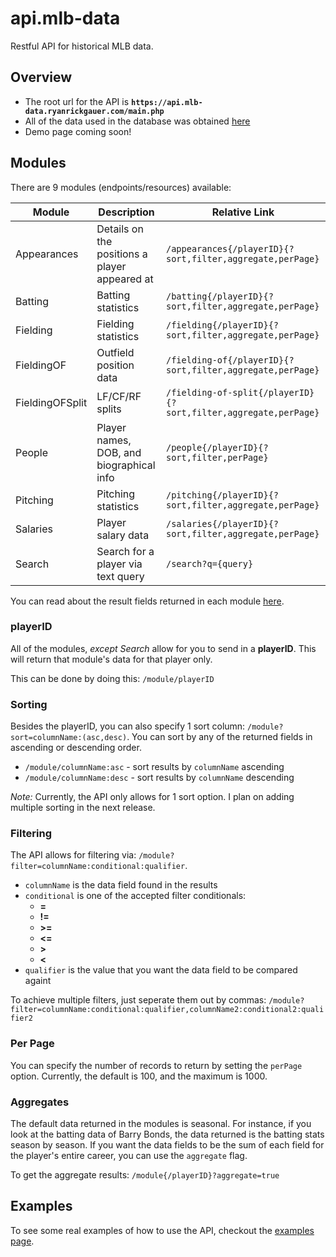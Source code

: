# api.mlb-data

Restful API for historical MLB data.


## Overview

* The root url for the API is **`https://api.mlb-data.ryanrickgauer.com/main.php`**
* All of the data used in the database was obtained [here](https://github.com/WebucatorTraining/lahman-baseball-mysql)
* Demo page coming soon!


## Modules

There are 9 modules (endpoints/resources) available:

Module | Description | Relative Link
--- | --- | ---
Appearances | Details on the positions a player appeared at | `/appearances{/playerID}{?sort,filter,aggregate,perPage}`
Batting | Batting statistics | `/batting{/playerID}{?sort,filter,aggregate,perPage}`
Fielding | Fielding statistics | `/fielding{/playerID}{?sort,filter,aggregate,perPage}`
FieldingOF | Outfield position data | `/fielding-of{/playerID}{?sort,filter,aggregate,perPage}`
FieldingOFSplit | LF/CF/RF splits | `/fielding-of-split{/playerID}{?sort,filter,aggregate,perPage}`
People | Player names, DOB, and biographical info | `/people{/playerID}{?sort,filter,perPage}` 
Pitching | Pitching statistics  | `/pitching{/playerID}{?sort,filter,aggregate,perPage}`
Salaries | Player salary data | `/salaries{/playerID}{?sort,filter,aggregate,perPage}`
Search | Search for a player via text query | `/search?q={query}`

You can read about the result fields returned in each module [here](docs/tables.md).

### playerID

All of the modules, *except Search* allow for you to send in a **playerID**. This will return that module's data for that player only. 

This can be done by doing this: `/module/playerID`

### Sorting

Besides the playerID, you can also specify 1 sort column: `/module?sort=columnName:(asc,desc)`. You can sort by any of the returned fields in ascending or descending order. 

* `/module/columnName:asc` - sort results by `columnName` ascending
* `/module/columnName:desc` - sort results by `columnName` descending

*Note:* Currently, the API only allows for 1 sort option. I plan on adding multiple sorting in the next release.

### Filtering

The API allows for filtering via: `/module?filter=columnName:conditional:qualifier`. 

* `columnName` is the data field found in the results
* `conditional` is one of the accepted filter conditionals:
  * __=__
  * __!=__
  * __>=__
  * __<=__
  * __>__
  * __<__
* `qualifier` is the value that you want the data field to be compared againt

To achieve multiple filters, just seperate them out by commas: `/module?filter=columnName:conditional:qualifier,columnName2:conditional2:qualifier2`

### Per Page

You can specify the number of records to return by setting the `perPage` option. Currently, the default is 100, and the maximum is 1000.

### Aggregates

The default data returned in the modules is seasonal. For instance, if you look at the batting data of Barry Bonds, the data returned is the batting stats season by season. If you want the data fields to be the sum of each field for the player's entire career, you can use the `aggregate` flag. 

To get the aggregate results: `/module{/playerID}?aggregate=true`

## Examples

To see some real examples of how to use the API, checkout the [examples page](docs/examples.md).


